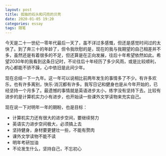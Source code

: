```yaml
---
layout: post
title: 孤独的石头和闪亮的贝壳
date: 2020-01-05 19:20
categories: essay
tags: 随笔
---
```


今天是二十一世纪一零年代最后一天了，虽不详过多感慨，但还是感觉时间过的太快了。到了奔三十的年龄了，但令我欣慰的是，现在的我与我期望的自己相差并不多，虽然还是有着很多的不足，但还算是在正向发展，往后十年希望依然如此。希望2030年的我看到这条日记时，不论往后十年经历了多少风雨，或是比较顺利，内心都能不骄不躁，心中依旧是此间少年。

现在总结一下一九年。这一年可以说相比前两年发生的事情多了不少。有许多欢乐，也有许多离别，快乐·消沉都有许多。我写日记和健身也是从今年开始的，已经坚持一个月多了。最遗憾的事情就是英语进步太小，练字没有坚持下去。比较有进步的是计算机实力小有进步，也开始读一些课外文学读物来充实自己。

现在说一下对明年一年的期盼，也是目标：
* 计算机实力还有很大的进步空间，要继续努力
* 英语实力进步空间极大，必须搞上去
* 坚持健身，身材要更健壮一些，不能有赘肉
* 课外文学读物不能不读
* 明年考研加油
* 不论发生什么，坚持自己，不忘初心

